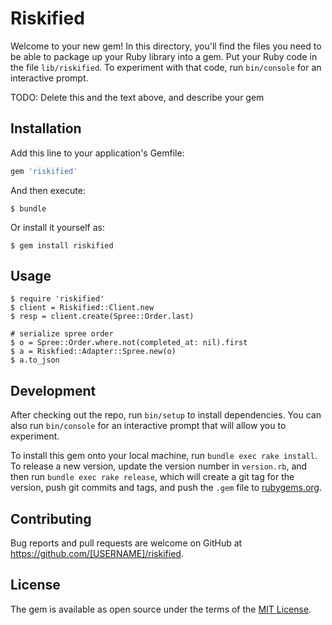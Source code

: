 # Riskified

Welcome to your new gem! In this directory, you'll find the files you need to be able to package up your Ruby library into a gem. Put your Ruby code in the file `lib/riskified`. To experiment with that code, run `bin/console` for an interactive prompt.

TODO: Delete this and the text above, and describe your gem

## Installation

Add this line to your application's Gemfile:

```ruby
gem 'riskified'
```

And then execute:

    $ bundle

Or install it yourself as:

    $ gem install riskified

## Usage
    $ require 'riskified'
    $ client = Riskified::Client.new
    $ resp = client.create(Spree::Order.last)
    
    # serialize spree order
    $ o = Spree::Order.where.not(completed_at: nil).first
    $ a = Riskfied::Adapter::Spree.new(o)
    $ a.to_json 




## Development

After checking out the repo, run `bin/setup` to install dependencies. You can also run `bin/console` for an interactive prompt that will allow you to experiment.

To install this gem onto your local machine, run `bundle exec rake install`. To release a new version, update the version number in `version.rb`, and then run `bundle exec rake release`, which will create a git tag for the version, push git commits and tags, and push the `.gem` file to [rubygems.org](https://rubygems.org).

## Contributing

Bug reports and pull requests are welcome on GitHub at https://github.com/[USERNAME]/riskified.


## License

The gem is available as open source under the terms of the [MIT License](http://opensource.org/licenses/MIT).

